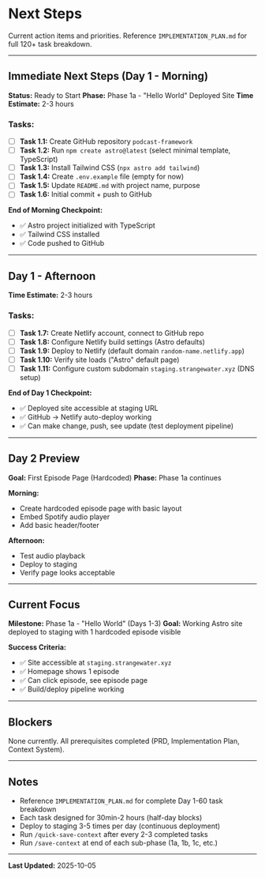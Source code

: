 # Next Steps

Current action items and priorities. Reference `IMPLEMENTATION_PLAN.md` for full 120+ task breakdown.

---

## Immediate Next Steps (Day 1 - Morning)

**Status:** Ready to Start
**Phase:** Phase 1a - "Hello World" Deployed Site
**Time Estimate:** 2-3 hours

### Tasks:
- [ ] **Task 1.1:** Create GitHub repository `podcast-framework`
- [ ] **Task 1.2:** Run `npm create astro@latest` (select minimal template, TypeScript)
- [ ] **Task 1.3:** Install Tailwind CSS (`npx astro add tailwind`)
- [ ] **Task 1.4:** Create `.env.example` file (empty for now)
- [ ] **Task 1.5:** Update `README.md` with project name, purpose
- [ ] **Task 1.6:** Initial commit + push to GitHub

**End of Morning Checkpoint:**
- ✅ Astro project initialized with TypeScript
- ✅ Tailwind CSS installed
- ✅ Code pushed to GitHub

---

## Day 1 - Afternoon

**Time Estimate:** 2-3 hours

### Tasks:
- [ ] **Task 1.7:** Create Netlify account, connect to GitHub repo
- [ ] **Task 1.8:** Configure Netlify build settings (Astro defaults)
- [ ] **Task 1.9:** Deploy to Netlify (default domain `random-name.netlify.app`)
- [ ] **Task 1.10:** Verify site loads ("Astro" default page)
- [ ] **Task 1.11:** Configure custom subdomain `staging.strangewater.xyz` (DNS setup)

**End of Day 1 Checkpoint:**
- ✅ Deployed site accessible at staging URL
- ✅ GitHub → Netlify auto-deploy working
- ✅ Can make change, push, see update (test deployment pipeline)

---

## Day 2 Preview

**Goal:** First Episode Page (Hardcoded)
**Phase:** Phase 1a continues

**Morning:**
- Create hardcoded episode page with basic layout
- Embed Spotify audio player
- Add basic header/footer

**Afternoon:**
- Test audio playback
- Deploy to staging
- Verify page looks acceptable

---

## Current Focus

**Milestone:** Phase 1a - "Hello World" (Days 1-3)
**Goal:** Working Astro site deployed to staging with 1 hardcoded episode visible

**Success Criteria:**
- ✅ Site accessible at `staging.strangewater.xyz`
- ✅ Homepage shows 1 episode
- ✅ Can click episode, see episode page
- ✅ Build/deploy pipeline working

---

## Blockers

None currently. All prerequisites completed (PRD, Implementation Plan, Context System).

---

## Notes

- Reference `IMPLEMENTATION_PLAN.md` for complete Day 1-60 task breakdown
- Each task designed for 30min-2 hours (half-day blocks)
- Deploy to staging 3-5 times per day (continuous deployment)
- Run `/quick-save-context` after every 2-3 completed tasks
- Run `/save-context` at end of each sub-phase (1a, 1b, 1c, etc.)

---

**Last Updated:** 2025-10-05
